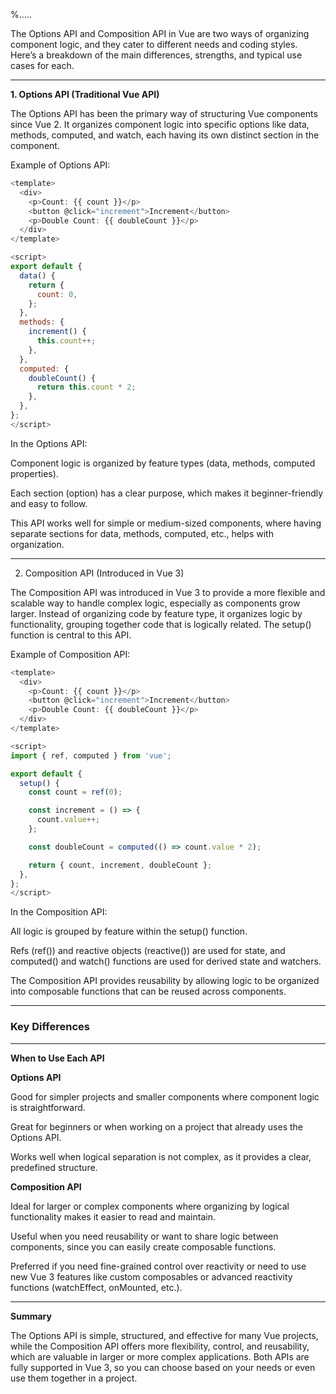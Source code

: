%..... 



The Options API and Composition API in Vue are two ways of organizing component logic, and they cater to different needs and coding styles. Here’s a breakdown of the main differences, strengths, and typical use cases for each.


---

**1. Options API (Traditional Vue API)**

The Options API has been the primary way of structuring Vue components since Vue 2. It organizes component logic into specific options like data, methods, computed, and watch, each having its own distinct section in the component.

Example of Options API:
```js
<template>
  <div>
    <p>Count: {{ count }}</p>
    <button @click="increment">Increment</button>
    <p>Double Count: {{ doubleCount }}</p>
  </div>
</template>

<script>
export default {
  data() {
    return {
      count: 0,
    };
  },
  methods: {
    increment() {
      this.count++;
    },
  },
  computed: {
    doubleCount() {
      return this.count * 2;
    },
  },
};
</script>
```

In the Options API:

Component logic is organized by feature types (data, methods, computed properties).

Each section (option) has a clear purpose, which makes it beginner-friendly and easy to follow.

This API works well for simple or medium-sized components, where having separate sections for data, methods, computed, etc., helps with organization.



---

2. Composition API (Introduced in Vue 3)

The Composition API was introduced in Vue 3 to provide a more flexible and scalable way to handle complex logic, especially as components grow larger. Instead of organizing code by feature type, it organizes logic by functionality, grouping together code that is logically related. The setup() function is central to this API.

Example of Composition API:
```js
<template>
  <div>
    <p>Count: {{ count }}</p>
    <button @click="increment">Increment</button>
    <p>Double Count: {{ doubleCount }}</p>
  </div>
</template>

<script>
import { ref, computed } from 'vue';

export default {
  setup() {
    const count = ref(0);

    const increment = () => {
      count.value++;
    };

    const doubleCount = computed(() => count.value * 2);

    return { count, increment, doubleCount };
  },
};
</script>
```

In the Composition API:

All logic is grouped by feature within the setup() function.

Refs (ref()) and reactive objects (reactive()) are used for state, and computed() and watch() functions are used for derived state and watchers.

The Composition API provides reusability by allowing logic to be organized into composable functions that can be reused across components.



---

<h3>Key Differences</h3>


---

**When to Use Each API**

**Options API**

Good for simpler projects and smaller components where component logic is straightforward.

Great for beginners or when working on a project that already uses the Options API.

Works well when logical separation is not complex, as it provides a clear, predefined structure.


**Composition API**

Ideal for larger or complex components where organizing by logical functionality makes it easier to read and maintain.

Useful when you need reusability or want to share logic between components, since you can easily create composable functions.

Preferred if you need fine-grained control over reactivity or need to use new Vue 3 features like custom composables or advanced reactivity functions (watchEffect, onMounted, etc.).



---

**Summary**

The Options API is simple, structured, and effective for many Vue projects, while the Composition API offers more flexibility, control, and reusability, which are valuable in larger or more complex applications. Both APIs are fully supported in Vue 3, so you can choose based on your needs or even use them together in a project.

